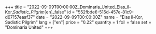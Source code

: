 +++
title = "2022-09-09T00:00:00Z_Dominaria_United_Elas_il-Kor,_Sadistic_Pilgrim_[en]_false"
id = "552fbde6-515d-457e-81c9-d67157eaaf37"
date = "2022-09-09T00:00:00Z"
name = "Elas il-Kor, Sadistic Pilgrim"
lang = ["en"]
price = "0.22"
quantity = 1
foil = false
set = "Dominaria United"
+++
